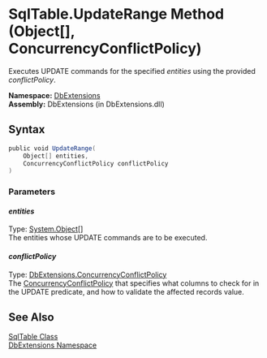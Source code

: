 SqlTable.UpdateRange Method (Object[], ConcurrencyConflictPolicy)
=================================================================
Executes UPDATE commands for the specified *entities* using the provided *conflictPolicy*.

**Namespace:** [DbExtensions][1]  
**Assembly:** DbExtensions (in DbExtensions.dll)

Syntax
------

```csharp
public void UpdateRange(
	Object[] entities,
	ConcurrencyConflictPolicy conflictPolicy
)
```

### Parameters

#### *entities*
Type: [System.Object][2][]  
The entities whose UPDATE commands are to be executed.

#### *conflictPolicy*
Type: [DbExtensions.ConcurrencyConflictPolicy][3]  
The [ConcurrencyConflictPolicy][3] that specifies what columns to check for in the UPDATE predicate, and how to validate the affected records value.


See Also
--------
[SqlTable Class][4]  
[DbExtensions Namespace][1]  

[1]: ../README.md
[2]: http://msdn.microsoft.com/en-us/library/e5kfa45b
[3]: ../ConcurrencyConflictPolicy/README.md
[4]: README.md